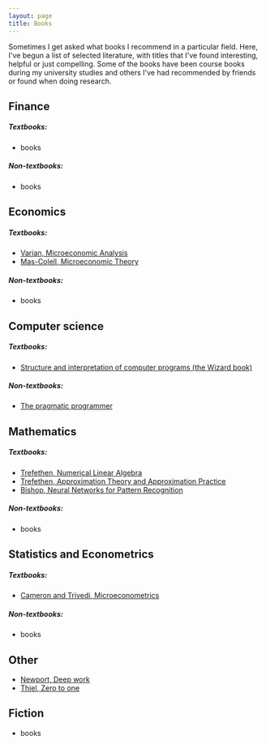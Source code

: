 ```yaml
---
layout: page
title: Books
---
```

Sometimes I get asked what books I recommend in a particular field. Here, I've begun a list of selected literature, with titles that I've found interesting, helpful or just compelling. Some of the books have been course books during my university studies and others I've had recommended by friends or found when doing research.

## Finance
##### Textbooks:
* books

##### Non-textbooks:
* books

## Economics
##### Textbooks:
* [Varian, Microeconomic Analysis](https://www.goodreads.com/book/show/323071.Micro_Analysis?ac=1&from_search=true)
* [Mas-Colell, Microeconomic Theory](https://www.goodreads.com/book/show/735963.Microeconomic_Theory?ac=1&from_search=true)

##### Non-textbooks:
* books

## Computer science
##### Textbooks:
* [Structure and interpretation of computer programs (the Wizard book)](https://www.goodreads.com/book/show/43713.Structure_and_Interpretation_of_Computer_Programs)

##### Non-textbooks:
* [The pragmatic programmer](https://www.goodreads.com/book/show/4099.The_Pragmatic_Programmer)

## Mathematics
##### Textbooks:
* [Trefethen, Numerical Linear Algebra](https://www.goodreads.com/book/show/1372376.Numerical_Linear_Algebra?ac=1&from_search=true)
* [Trefethen, Approximation Theory and Approximation Practice](https://www.goodreads.com/book/show/16670471-approximation-theory-and-approximation-practice?ac=1&from_search=true)
* [Bishop, Neural Networks for Pattern Recognition](https://www.goodreads.com/book/show/92536.Neural_Networks_for_Pattern_Recognition?ac=1&from_search=true)

##### Non-textbooks:
* books

## Statistics and Econometrics
##### Textbooks:
* [Cameron and Trivedi, Microeconometrics](https://www.goodreads.com/book/show/1043516.Microeconometrics?ac=1&from_search=true)

##### Non-textbooks:
* books

## Other
* [Newport, Deep work](https://www.goodreads.com/book/show/25744928-deep-work?ac=1&from_search=true)
* [Thiel, Zero to one](https://www.goodreads.com/book/show/18050143-zero-to-one?ac=1&from_search=true)

## Fiction
* books
